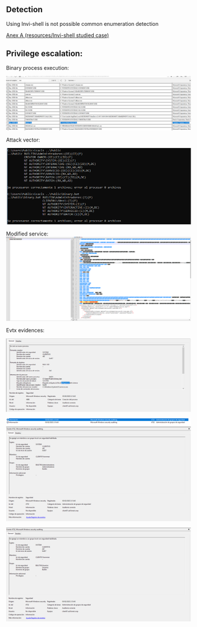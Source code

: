 
## Detection

Using Invi-shell is not possible common enumeration detection

[Anex A (resources/Invi-shell studied case)](invi-shell.md)

## Privilege escalation:

Binary process execution:

![Invishell script](resources/binary_bat.png)

Attack vector:

![Invishell script](resources/permisios_servicio.png)

Modified service:
![Invishell script](resources/modificacion_de_servicio.png)

Evtx evidences:

![Invishell script](resources/servicio_ejecuta_binario_4688.png)

![Invishell script](resources/binario_grupo_admin.png)

![Invishell script](resources/binario_asocia_grupo1.png)
